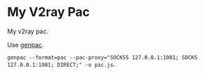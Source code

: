 # My V2ray Pac
My v2ray pac.

Use [genpac](https://github.com/JinnLynn/genpac).

`genpac --format=pac --pac-proxy="SOCKS5 127.0.0.1:1081; SOCKS 127.0.0.1:1081; DIRECT;" -o pac.js`.